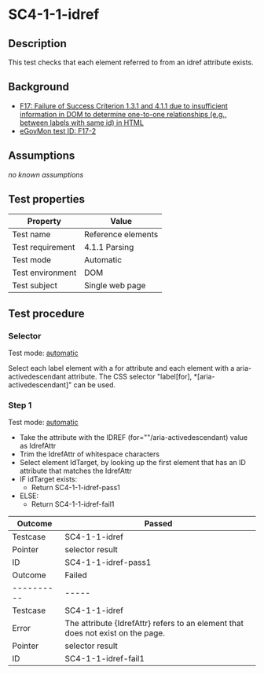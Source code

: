 # SC4-1-1-idref

## Description

This test checks that each element referred to from an idref attribute exists.

## Background

- [F17: Failure of Success Criterion 1.3.1 and 4.1.1 due to insufficient information in DOM to determine one-to-one relationships (e.g., between labels with same id) in HTML](http://www.w3.org/TR/2014/NOTE-WCAG20-TECHS-20140311/F17)
- [eGovMon test ID: F17-2](http://wiki.egovmon.no/wiki/SC4.1.1#Element_with_.40for)

## Assumptions

*no known assumptions*

## Test properties

| Property          | Value
|-------------------|----
| Test name         | Reference elements
| Test requirement  | 4.1.1 Parsing
| Test mode         | Automatic
| Test environment  | DOM
| Test subject      | Single web page

## Test procedure

### Selector

Test mode: [automatic][AUTO]

Select each label element with a for attribute and each element with a aria-activedescendant attribute. The CSS selector "label[for], *[aria-activedescendant]" can be used.

### Step 1

Test mode: [automatic][AUTO]

- Take the attribute with the IDREF (for=""/aria-activedescendant) value as IdrefAttr
- Trim the IdrefAttr of whitespace characters
- Select element IdTarget, by looking up the first element that has an ID attribute that matches the IdrefAttr
- IF idTarget exists:
  - Return SC4-1-1-idref-pass1
- ELSE:
  - Return SC4-1-1-idref-fail1

| Outcome  | Passed
|----------|-----
| Testcase | SC4-1-1-idref
| Pointer  | selector result
| ID       | SC4-1-1-idref-pass1
| Outcome  | Failed
|----------|-----
| Testcase | SC4-1-1-idref
| Error    | The attribute {IdrefAttr} refers to an element that does not exist on the page.
| Pointer  | selector result
| ID       | SC4-1-1-idref-fail1

[AUTO]: ../pages/test-modes.html#automatic
[MANUAL]: ../pages/test-modes.html#manual